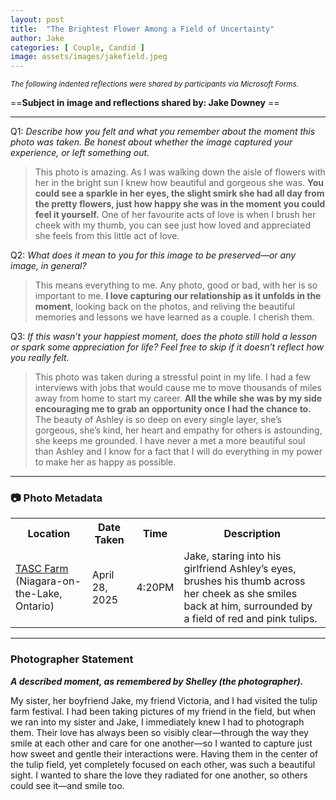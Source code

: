 ```yaml
---
layout: post
title:  "The Brightest Flower Among a Field of Uncertainty"
author: Jake
categories: [ Couple, Candid ]
image: assets/images/jakefield.jpeg
---
```


<small><em>The following indented reflections were shared by participants via Microsoft Forms.</em></small>

==**Subject in image and reflections shared by: Jake Downey** ==

***

Q1: *Describe how you felt and what you remember about the moment this photo was taken. Be honest about whether the image captured your experience, or left something out.*

> This photo is amazing. As I was walking down the aisle of flowers with her in the bright sun I knew how beautiful and gorgeous she was. **You could see a sparkle in her eyes, the slight smirk she had all day from the pretty flowers, just how happy she was in the moment you could feel it yourself.** One of her favourite acts of love is when I brush her cheek with my thumb, you can see just how loved and appreciated she feels from this little act of love.

Q2: *What does it mean to you for this image to be preserved—or any image, in general?*

> This means everything to me. Any photo, good or bad, with her is so important to me. **I love capturing our relationship as it unfolds in the moment**, looking back on the photos, and reliving the beautiful memories and lessons we have learned as a couple. I cherish them.

Q3: *If this wasn’t your happiest moment, does the photo still hold a lesson or spark some appreciation for life? Feel free to skip if it doesn’t reflect how you really felt.*

<!--more-->
> This photo was taken during a stressful point in my life. I had a few interviews with jobs that would cause me to move thousands of miles away from home to start my career. **All the while she was by my side encouraging me to grab an opportunity once I had the chance to.** The beauty of Ashley is so deep on every single layer, she’s gorgeous, she’s kind, her heart and empathy for others is astounding, she keeps me grounded. I have never a met a more beautiful soul than Ashley and I know for a fact that I will do everything in my power to make her as happy as possible.

***

### 📷 Photo Metadata

<table>
    <tr>
        <th>Location</th>
        <th>Date Taken</th>
        <th>Time</th>
        <th>Description</th>
    </tr>
    <tr>
        <td><a href = "https://tascllc.com/en/tulip-pick-farm-buy?plan=26&utm_source=gmb&utm_medium=organic"> TASC Farm</a> (Niagara-on-the-Lake, Ontario)</td>
        <td>April 28, 2025</td>
        <td>4:20PM</td>
        <td>Jake, staring into his girlfriend Ashley’s eyes, brushes his thumb across her cheek as she smiles back at him, surrounded by a field of red and pink tulips.</td>
    </tr>
</table>

***

### Photographer Statement
***A described moment, as remembered by Shelley (the photographer).***

My sister, her boyfriend Jake, my friend Victoria, and I had visited the tulip farm festival. I had been taking pictures of my friend in the field, but when we ran into my sister and Jake, I immediately knew I had to photograph them. Their love has always been so visibly clear—through the way they smile at each other and care for one another—so I wanted to capture just how sweet and gentle their interactions were. Having them in the center of the tulip field, yet completely focused on each other, was such a beautiful sight. I wanted to share the love they radiated for one another, so others could see it—and smile too.